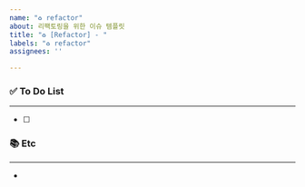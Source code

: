 ```yaml
---
name: "♻️ refactor"
about: 리팩토링을 위한 이슈 템플릿
title: "♻️ [Refactor] - "
labels: "♻️ refactor"
assignees: ''

---
```


### ✅ To Do List

---
- [ ] 

### 📚 Etc

---
-
